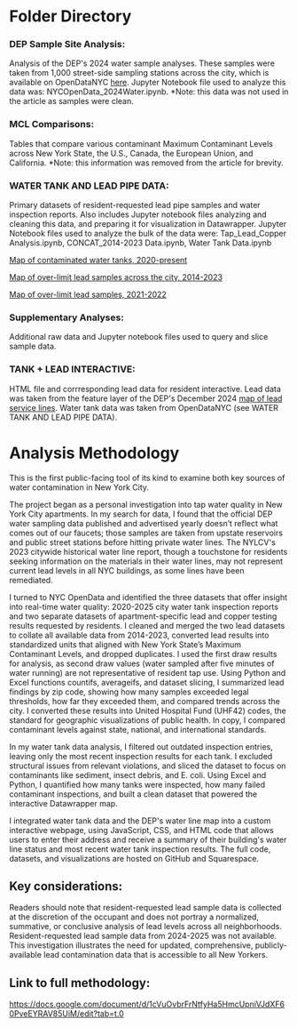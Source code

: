 # Folder Directory

### **DEP Sample Site Analysis**: 
Analysis of the DEP's 2024 water sample analyses. These samples were taken from 1,000 street-side sampling stations across the city, which is available on OpenDataNYC [here](https://data.cityofnewyork.us/Environment/Drinking-Water-Quality-Distribution-Monitoring-Dat/bkwf-xfky/data_preview). Jupyter Notebook file used to analyze this data was: NYCOpenData_2024Water.ipynb. *Note: this data was not used in the article as samples were clean.

### **MCL Comparisons**: 
Tables that compare various contaminant Maximum Contaminant Levels across New York State, the U.S., Canada, the European Union, and California. *Note: this information was removed from the article for brevity.

### **WATER TANK AND LEAD PIPE DATA**: 
Primary datasets of resident-requested lead pipe samples and water inspection reports. Also includes Jupyter notebook files analyzing and cleaning this data, and preparing it for visualization in Datawrapper. Jupyter Notebook files used to analyze the bulk of the data were: Tap_Lead_Copper Analysis.ipynb, CONCAT_2014-2023 Data.ipynb, Water Tank Data.ipynb

  [Map of contaminated water tanks, 2020-present](https://www.datawrapper.de/_/nBf2l/?v=9)
  
  [Map of over-limit lead samples across the city, 2014-2023](https://www.datawrapper.de/_/Bzzc4/?v=6)
  
  [Map of over-limit lead samples, 2021-2022](https://www.datawrapper.de/_/ykxO3/?v=6)

### **Supplementary Analyses**: 
Additional raw data and Jupyter notebook files used to query and slice sample data.

### **TANK + LEAD INTERACTIVE**: 
HTML file and corrresponding lead data for resident interactive. Lead data was taken from the feature layer of the DEP's December 2024 [map of lead service lines](https://nycdep.maps.arcgis.com/apps/View/index.html?appid=fe8c7a4dd6d24959ac765660ba3a7c1a). Water tank data was taken from OpenDataNYC (see WATER TANK AND LEAD PIPE DATA).


# Analysis Methodology
This is the first public-facing tool of its kind to examine both key sources of water contamination in New York City.

The project began as a personal investigation into tap water quality in New York City apartments. In my search for data, I found that the official DEP water sampling data published and advertised yearly doesn’t reflect what comes out of our faucets; those samples are taken from upstate reservoirs and public street stations before hitting private water lines. The NYLCV's 2023 citywide historical water line report, though a touchstone for residents seeking information on the materials in their water lines, may not represent current lead levels in all NYC buildings, as some lines have been remediated. 

I turned to NYC OpenData and identified the three datasets that offer insight into real-time water quality: 2020-2025 city water tank inspection reports and two separate datasets of apartment-specific lead and copper testing results requested by residents. I cleaned and merged the two lead datasets to collate all available data from 2014-2023, converted lead results into standardized units that aligned with New York State’s Maximum Contaminant Levels, and dropped duplicates. I used the first draw results for analysis, as second draw values (water sampled after five minutes of water running) are not representative of resident tap use. Using Python and Excel functions countifs, averageifs, and dataset slicing, I summarized lead findings by zip code, showing how many samples exceeded legal thresholds, how far they exceeded them, and compared trends across the city. I converted these results into United Hospital Fund (UHF42) codes, the standard for geographic visualizations of public health. In copy, I compared contaminant levels against state, national, and international standards.

In my water tank data analysis, I filtered out outdated inspection entries, leaving only the most recent inspection results for each tank. I excluded structural issues from relevant violations, and sliced the dataset to focus on contaminants like sediment, insect debris, and E. coli. Using Excel and Python, I quantified how many tanks were inspected, how many failed contaminant inspections, and built a clean dataset that powered the interactive Datawrapper map.  

I integrated water tank data and the DEP's water line map into a custom interactive webpage, using JavaScript, CSS, and HTML code that allows users to enter their address and receive a summary of their building's water line status and most recent water tank inspection results. The full code, datasets, and visualizations are hosted on GitHub and Squarespace. 

## Key considerations: 
Readers should note that resident-requested lead sample data is collected at the discretion of the occupant and does not portray a normalized, summative, or conclusive analysis of lead levels across all neighborhoods. Resident-requested lead sample data from 2024-2025 was not available. This investigation illustrates the need for updated, comprehensive, publicly-available lead contamination data that is accessible to all New Yorkers.

## Link to full methodology: 
https://docs.google.com/document/d/1cVuOvbrFrNtfyHa5HmcUpniVJdXF60PveEYRAV85UiM/edit?tab=t.0
